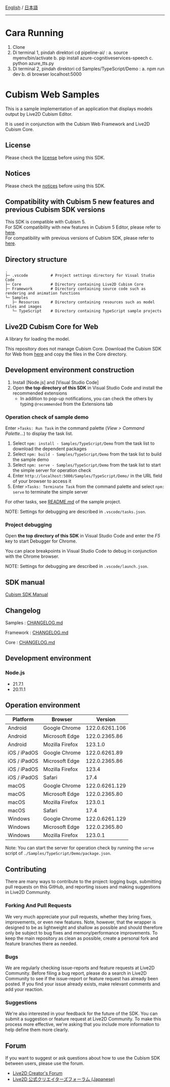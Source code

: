 [English](README.md) / [日本語](README.ja.md)

---

# Cara Running

1. Clone
2. Di terminal 1, pindah direktori cd pipeline-ai/ :
   a. source myenv/bin/activate
   b. pip install azure-cognitiveservices-speech
   c. python azure_tts.py
3. Di terminal 2, pindah direktori cd Samples/TypeScript/Demo :
   a. npm run dev
   b. di browser localhost:5000

# Cubism Web Samples

This is a sample implementation of an application that displays models output by Live2D Cubism Editor.

It is used in conjunction with the Cubism Web Framework and Live2D Cubism Core.

## License

Please check the [license](LICENSE.md) before using this SDK.

## Notices

Please check the [notices](NOTICE.md) before using this SDK.

## Compatibility with Cubism 5 new features and previous Cubism SDK versions

This SDK is compatible with Cubism 5.  
For SDK compatibility with new features in Cubism 5 Editor, please refer to [here](https://docs.live2d.com/en/cubism-sdk-manual/cubism-5-new-functions/).  
For compatibility with previous versions of Cubism SDK, please refer to [here](https://docs.live2d.com/en/cubism-sdk-manual/compatibility-with-cubism-5/).

## Directory structure

```
.
├─ .vscode          # Project settings directory for Visual Studio Code
├─ Core             # Directory containing Live2D Cubism Core
├─ Framework        # Directory containing source code such as rendering and animation functions
└─ Samples
   ├─ Resources     # Directory containing resources such as model files and images
   └─ TypeScript    # Directory containing TypeScript sample projects
```

## Live2D Cubism Core for Web

A library for loading the model.

This repository does not manage Cubism Core.
Download the Cubism SDK for Web from [here](https://www.live2d.com/download/cubism-sdk/download-web/) and copy the files in the Core directory.

## Development environment construction

1. Install [Node.js] and [Visual Studio Code]
1. Open **the top directory of this SDK** in Visual Studio Code and install the recommended extensions
   - In addition to pop-up notifications, you can check the others by typing `@recommended` from the Extensions tab

### Operation check of sample demo

Enter `>Tasks: Run Task` in the command palette (_View > Command Palette..._) to display the task list.

1. Select `npm: install - Samples/TypeScript/Demo` from the task list to download the dependent packages
1. Select `npm: build - Samples/TypeScript/Demo` from the task list to build the sample demo
1. Select `npm: serve - Samples/TypeScript/Demo` from the task list to start the simple server for operation check
1. Enter `http://localhost:5000/Samples/TypeScript/Demo/` in the URL field of your browser to access it
1. Enter `>Tasks: Terminate Task` from the command palette and select `npm: serve` to terminate the simple server

For other tasks, see [README.md](Samples/TypeScript/README.md) of the sample project.

NOTE: Settings for debugging are described in `.vscode/tasks.json`.

### Project debugging

Open **the top directory of this SDK** in Visual Studio Code and enter the _F5_ key to start Debugger for Chrome.

You can place breakpoints in Visual Studio Code to debug in conjunction with the Chrome browser.

NOTE: Settings for debugging are described in `.vscode/launch.json`.

## SDK manual

[Cubism SDK Manual](https://docs.live2d.com/cubism-sdk-manual/top/)

## Changelog

Samples : [CHANGELOG.md](CHANGELOG.md)

Framework : [CHANGELOG.md](Framework/CHANGELOG.md)

Core : [CHANGELOG.md](Core/CHANGELOG.md)

## Development environment

### Node.js

- 21.7.1
- 20.11.1

## Operation environment

| Platform     | Browser         | Version        |
| ------------ | --------------- | -------------- |
| Android      | Google Chrome   | 122.0.6261.106 |
| Android      | Microsoft Edge  | 122.0.2365.86  |
| Android      | Mozilla Firefox | 123.1.0        |
| iOS / iPadOS | Google Chrome   | 122.0.6261.89  |
| iOS / iPadOS | Microsoft Edge  | 122.0.2365.86  |
| iOS / iPadOS | Mozilla Firefox | 123.4          |
| iOS / iPadOS | Safari          | 17.4           |
| macOS        | Google Chrome   | 122.0.6261.129 |
| macOS        | Microsoft Edge  | 122.0.2365.80  |
| macOS        | Mozilla Firefox | 123.0.1        |
| macOS        | Safari          | 17.4           |
| Windows      | Google Chrome   | 122.0.6261.129 |
| Windows      | Microsoft Edge  | 122.0.2365.80  |
| Windows      | Mozilla Firefox | 123.0.1        |

Note: You can start the server for operation check by running the `serve` script of `./Samples/TypeScript/Demo/package.json`.

## Contributing

There are many ways to contribute to the project: logging bugs, submitting pull requests on this GitHub, and reporting issues and making suggestions in Live2D Community.

### Forking And Pull Requests

We very much appreciate your pull requests, whether they bring fixes, improvements, or even new features. Note, however, that the wrapper is designed to be as lightweight and shallow as possible and should therefore only be subject to bug fixes and memory/performance improvements. To keep the main repository as clean as possible, create a personal fork and feature branches there as needed.

### Bugs

We are regularly checking issue-reports and feature requests at Live2D Community. Before filing a bug report, please do a search in Live2D Community to see if the issue-report or feature request has already been posted. If you find your issue already exists, make relevant comments and add your reaction.

### Suggestions

We're also interested in your feedback for the future of the SDK. You can submit a suggestion or feature request at Live2D Community. To make this process more effective, we're asking that you include more information to help define them more clearly.

## Forum

If you want to suggest or ask questions about how to use the Cubism SDK between users, please use the forum.

- [Live2D Creator's Forum](https://community.live2d.com/)
- [Live2D 公式クリエイターズフォーラム (Japanese)](https://creatorsforum.live2d.com/)
